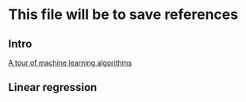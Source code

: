 # This file will be to save references
## Intro
[A tour of machine learning algorithms](https://machinelearningmastery.com/a-tour-of-machine-learning-algorithms/)

## Linear regression

### 